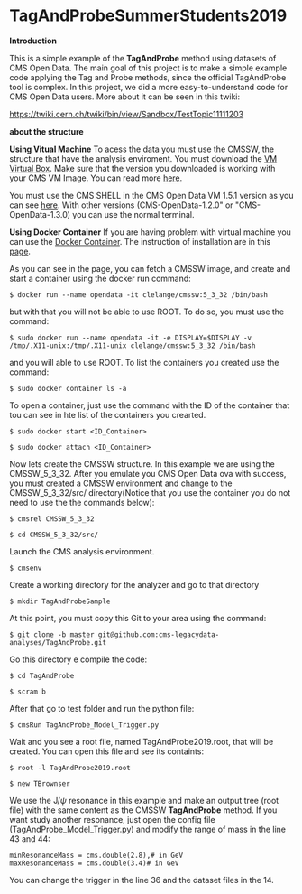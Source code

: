 # TagAndProbeSummerStudents2019

**Introduction**

This is a simple example of the **TagAndProbe** method using datasets of CMS Open Data. The main goal of this project is to make a simple example code applying the Tag and Probe methods, since the official TagAndProbe tool is complex. In this project, we did a more easy-to-understand code for CMS Open Data users. More about it can be seen in this twiki:

https://twiki.cern.ch/twiki/bin/view/Sandbox/TestTopic11111203


**about the structure**

**Using Vitual Machine**
To acess the data you must use the CMSSW, the structure that have the analysis enviroment. You must download the [VM Virtual Box](https://www.virtualbox.org/wiki/Download_Old_Builds). Make sure that the version you downloaded is working with your CMS VM Image. You can read more [here](http://opendata-dev.web.cern.ch/docs/cms-virtual-machine-2011).

You must use the CMS SHELL in the CMS Open Data VM 1.5.1 version as you can see [here](http://opendata-dev.web.cern.ch/docs/cms-getting-started-2011). With other versions (CMS-OpenData-1.2.0" or "CMS-OpenData-1.3.0) you can use the normal terminal.


**Using Docker Container**
If you are having problem with virtual machine you can use the [Docker Container](https://www.docker.com/resources/what-container). The instruction of installation are in this [page](https://docs.docker.com/install/).

As you can see in the page, you can fetch a CMSSW image, and create and start a container using the docker run command:

`$ docker run --name opendata -it clelange/cmssw:5_3_32 /bin/bash`

but with that you will not be able to use ROOT. To do so, you must use the command:

`$ sudo docker run --name opendata -it -e DISPLAY=$DISPLAY -v /tmp/.X11-unix:/tmp/.X11-unix clelange/cmssw:5_3_32 /bin/bash`

and you will able to use ROOT. To list the containers you created use the command:

`$ sudo docker container ls -a`

To open a container, just use the command with the ID of the container that tou can see in hte list of the containers you crearted.

`$ sudo docker start <ID_Container>`

`$ sudo docker attach <ID_Container>`

Now lets create the CMSSW structure. In this example we are using the CMSSW_5_3_32. After you emulate you CMS Open Data ova with success, you must created a CMSSW environment and change to the CMSSW_5_3_32/src/ directory(Notice that you use the container you do not need to use the the commands below): 

`$ cmsrel CMSSW_5_3_32`

`$ cd CMSSW_5_3_32/src/`

Launch the CMS analysis environment.

`$ cmsenv`

Create a working directory for the analyzer and go to that directory 

`$ mkdir TagAndProbeSample`

At this point, you must copy this Git to your area using the command:

`$ git clone -b master git@github.com:cms-legacydata-analyses/TagAndProbe.git`

Go this directory e compile the code:

`$ cd TagAndProbe`

`$ scram b`

After that go to test folder and run the python file:

`$ cmsRun TagAndProbe_Model_Trigger.py`

Wait and you see a root file, named TagAndProbe2019.root, that will be created. You can open this file and see its  containts:

`$ root -l TagAndProbe2019.root`

`$ new TBrownser`

We use the J/$\psi$ resonance in this example and make an output tree (root file) with the same content as the CMSSW **TagAndProbe** method. If you want study another resonance, just open the config file (TagAndProbe_Model_Trigger.py) and modify the range of mass in the line 43 and 44:

	minResonanceMass = cms.double(2.8),# in GeV
	maxResonanceMass = cms.double(3.4)# in GeV

You can change the trigger in the line 36 and the dataset files in the 14.





	


